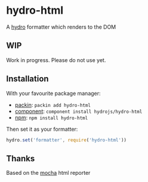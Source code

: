 # hydro-html

  A [hydro](//github.com/hydrojs/hydro) formatter which renders to the DOM

## WIP

Work in progress. Please do not use yet.

## Installation

With your favourite package manager:

- [packin](//github.com/jkroso/packin): `packin add hydro-html`
- [component](//github.com/component/component#installing-packages): `component install hydrojs/hydro-html`
- [npm](//npmjs.org/doc/cli/npm-install.html): `npm install hydro-html`

Then set it as your formatter:

```js
hydro.set('formatter', require('hydro-html'))
```

## Thanks

  Based on the [mocha](//github.com/visionmedia/mocha) html reporter

